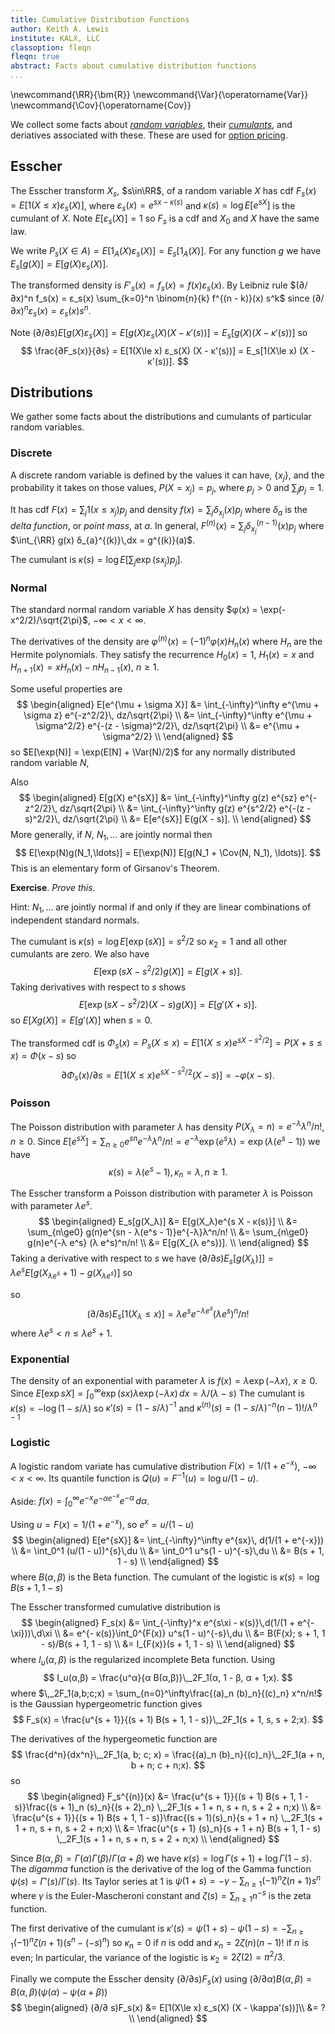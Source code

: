 ```yaml
---
title: Cumulative Distribution Functions
author: Keith A. Lewis
institute: KALX, LLC
classoption: fleqn
fleqn: true
abstract: Facts about cumulative distribution functions
...
```


\newcommand{\RR}{\bm{R}}
\newcommand{\Var}{\operatorname{Var}}
\newcommand{\Cov}{\operatorname{Cov}}

We collect some facts about [_random variables_](prob.html#random-variable),
their [_cumulants_](prob.html#cumulant), and deriatives associated with these.
These are used for [option pricing](op.html).

## Esscher

The Esscher transform $X_s$, $s\in\RR$, of a random variable $X$
has cdf $F_s(x) = E[1(X\le x)ε_s(X)]$, where $ε_s(x) = e^{s x - κ(s)}$
and $κ(s) = \log E[e^{sX}]$ is the cumulant of $X$.
Note $E[ε_s(X)] = 1$ so $F_s$ is a cdf and $X_0$ and $X$ have the same law.

We write $P_s(X\in A) = E[1_A(X)ε_s(X)] = E_s[1_A(X)]$.
For any function $g$ we have $E_s[g(X)] = E[g(X)ε_s(X)]$.

The transformed density is $F'_s(x) = f_s(x) = f(x)ε_s(x)$.
By Leibniz rule $(∂/∂x)^n f_s(x) = ε_s(x) \sum_{k=0}^n \binom{n}{k} f^{(n - k)}(x) s^k$
since $(∂/∂x)^n ε_s(x) = ε_s(x) s^n$.

Note $(∂/∂s)E[g(X) ε_s(X)] = E[g(X) ε_s(X) (X - κ'(s))] = E_s[g(X) (X - κ'(s))]$ so
$$
	\frac{∂F_s(x)}{∂s} = E[1(X\le x) ε_s(X) (X - κ'(s))] = E_s[1(X\le x) (X - κ'(s))].
$$

## Distributions

We gather some facts about the distributions and cumulants of particular random variables.

### Discrete

A discrete random variable is defined by the values it can have, $\{x_j\}$, and
the probability it takes on those values, $P(X = x_j) = p_j$,
where $p_j > 0$ and $\sum_j p_j = 1$.

It has cdf $F(x) = \sum_j 1(x\le x_j) p_j$ and density $f(x) = \sum_j δ_{x_j}(x) p_j$
where $δ_a$ is the _delta function_, or _point mass_, at $a$.
In general, $F^{(n)}(x) = \sum_j δ_{x_j}^{(n-1)}(x) p_j$ where $\int_{\RR} g(x) δ_{a}^{(k)}\,dx = g^{(k)}(a)$.

The cumulant is $κ(s) = \log E[\sum_j \exp(sx_j) p_j]$.

### Normal

The standard normal random variable $X$ has density $φ(x) = \exp(-x^2/2)/\sqrt{2\pi}$,
$-\infty < x < \infty$.

The derivatives of the density are $φ^{(n)}(x) = (-1)^nφ(x)H_n(x)$ where $H_n$ are the
Hermite polynomials. They satisfy the recurrence $H_0(x) = 1$, $H_1(x) = x$ and
$H_{n+1}(x) = x H_n(x) - n H_{n-1}(x)$, $n\ge 1$.

Some useful properties are 
$$
\begin{aligned}
E[e^{\mu + \sigma X}] &= \int_{-\infty}^\infty e^{\mu + \sigma z} e^{-z^2/2}\, dz/\sqrt{2\pi} \\
	&= \int_{-\infty}^\infty e^{\mu + \sigma^2/2} e^{-(z - \sigma)^2/2}\, dz/\sqrt{2\pi} \\
	&= e^{\mu + \sigma^2/2} \\
\end{aligned}
$$
so $E[\exp(N)] = \exp(E[N] + \Var(N)/2)$ for any normally distributed random variable $N$,

Also
$$
\begin{aligned}
E[g(X) e^{sX}] &= \int_{-\infty}^\infty g(z) e^{sz} e^{-z^2/2}\, dz/\sqrt{2\pi} \\
	&= \int_{-\infty}^\infty g(z) e^{s^2/2} e^{-(z - s)^2/2}\, dz/\sqrt{2\pi} \\
	&= E[e^{sX}] E(g(X - s)]. \\
\end{aligned}
$$
More generally, if $N$, $N_1, \ldots$ are jointly normal then
$$
E[\exp(N)g(N_1,\ldots)] = E[\exp(N)] E[g(N_1 + \Cov(N, N_1), \ldots)].
$$
This is an elementary form of Girsanov's Theorem.

__Exercise__. _Prove this_.

Hint: $N_1, \ldots$ are jointly normal if and only if 
they are linear combinations of independent standard normals.

The cumulant is $κ(s) = \log E[\exp(sX)] = s^2/2$ so $κ_2 = 1$ and all other
cumulants are zero. We also have
$$
	E[\exp(s X - s^2/2)g(X)] = E[g(X + s)].
$$
Taking derivatives with respect to $s$ shows
$$
	E[\exp(s X - s^2/2)(X - s)g(X)] = E[g'(X + s)].
$$
so $E[X g(X)] = E[g'(X)]$ when $s = 0$.

The transformed cdf is
$Φ_s(x) = P_s(X\le x) = E[1(X\le x) e^{sX - s^2/2}] = P(X + s\le x) = Φ(x - s)$
so 
$$
∂Φ_s(x)/∂s = E[1(X\le x) e^{sX - s^2/2}(X - s)] = -φ(x - s).
$$

### Poisson

The Poisson distribution with parameter $λ$ has density
$P(X_λ = n) = e^{-λ}λ^n/n!$, $n\ge 0$.
Since $E[e^{s X}] = \sum_{n\ge 0} e^{sn} e^{-λ}λ^n/n! 
= e^{-λ}\exp(e^sλ) = \exp(λ(e^s - 1))$
we have
$$
κ(s) = λ(e^s - 1), κ_n = λ, n\ge 1.
$$

The Esscher transform a Poisson distribution with parameter $λ$
is Poisson with parameter $λe^s$.
$$
\begin{aligned}
	E_s[g(X_λ)] &= E[g(X_λ)e^{s X - κ(s)}] \\
	&= \sum_{n\ge0} g(n)e^{sn - λ(e^s - 1)}e^{-λ}λ^n/n! \\
	&= \sum_{n\ge0} g(n)e^{-λ e^s} (λ e^s)^n/n! \\
	&= E[g(X_{λ e^s})]. \\
\end{aligned}
$$
Taking a derivative with respect to $s$ we have
$(∂/∂s)E_s[g(X_λ)]] = λ e^s E[g(X_{λ e^s} + 1) - g(X_{λ e^s})]$ so
<!--
$$
\begin{aligned}
	\frac{d}{ds} E_s[g(X_λ)] &= \frac{d}{ds} E[g(X_λ)e^{s X - κ(s)}] \\
	&= \sum_{n\ge0} g(n)\frac{d}{ds}\bigl(e^{s n - λ(e^s - 1)}\bigr)e^{-λ}λ^n/n! \\
	&= \sum_{n\ge0} g(n)\bigl(e^{s n - λ(e^s - 1)}(n -  λe^s)\bigr)e^{-λ}λ^n/n! \\
	&= \sum_{n\ge0} g(n)\bigl(e^{s n - λe^s}(n -  λe^s)\bigr) λ^n/n! \\
	&= \sum_{n\ge0} g(n) \bigl(e^{s n}(n -  λe^s)\bigr) e^{-λ e^s} λ^n/n! \\
	&= \sum_{n\ge0} g(n) e^{s n} (n - λe^s) e^{-λ e^s} λ^n/n!) \\
	&= \sum_{n\ge0} g(n) (n - λe^s) e^{-λ e^s} (λe^s)^n/n!) \\
	&= \sum_{n\ge0} g(n) n e^{-λ e^s} (λe^s)^n/n! - λe^s  e^{-λ e^s} (λe^s)^n/n! \\
	&= \sum_{n\ge0} g(n) λe^s e^{-λ e^s} (λe^s)^{n-1}/(n-1)! - λe^s  e^{-λ e^s} (λe^s)^n/n! \\
	&= \sum_{n\ge0} g(n+1) λe^s e^{-λ e^s} (λe^s)^n/n! - \sum_{n\ge0} g(n) λe^s  e^{-λ e^s} (λe^s)^n/n! \\
	&= λ e^s E[g(X_{λ e^s} + 1) - g(X_{λ e^s})] \\
\end{aligned}
$$
-->
so 
$$
(∂/∂s)E_s[1(X_λ \le x)] = λ e^s e^{-λ e^s} (λe^s)^n/n!
$$
where $λ e^s < n \le λ e^s + 1$.

### Exponential

The density of an exponential with parameter $λ$ is $f(x) = λ\exp(-λ x)$, $x\ge 0$.
Since $E[\exp sX] = \int_0^\infty \exp(sx)  λ\exp(-λ x)\,dx = λ/(λ - s)$
The cumulant is $κ(s) = -\log(1 - s/λ)$ so $κ'(s) = (1 - s/λ)^{-1}$
and $κ^{(n)}(s) = (1 - s/λ)^{-n}(n - 1)!/λ^{n-1}$

### Logistic

A logistic random variate has cumulative distribution $F(x) = 1/(1 + e^{-x})$, $-\infty < x < \infty$.
Its quantile function is $Q(u) = F^{-1}(u) = \log u/(1-u)$.

Aside: $f(x) = \int_0^\infty e^{-x} e^{-α e^{-x}} e^{-α}\,dα$.

Using $u = F(x) = 1/(1 + e^{-x})$, so $e^x = u/(1 - u)$
$$
\begin{aligned}
E[e^{sX}] &= \int_{-\infty}^\infty e^{sx}\, d(1/(1 + e^{-x})) \\
    &= \int_0^1 (u/(1 - u))^{s}\,du \\
    &= \int_0^1 u^s(1 - u)^{-s}\,du \\
    &= B(s + 1, 1 - s) \\
\end{aligned}
$$
where $B(α,β)$ is the Beta function.
The cumulant of the logistic is $κ(s) = \log B(s + 1, 1 - s)$

The Esscher transformed cumulative distribution is
$$
\begin{aligned}
F_s(x) &= \int_{-\infty}^x e^{s\xi - κ(s)}\,d(1/(1 + e^{-\xi}))\,d\xi \\
    &= e^{- κ(s)}\int_0^{F(x)} u^s(1 - u)^{-s}\,du \\
    &= B(F(x); s + 1, 1 - s)/B(s + 1, 1 - s) \\
    &= I_{F(x)}(s + 1, 1 - s) \\
\end{aligned}
$$
where $I_u(α,β)$ is the regularized incomplete Beta function.
Using
$$
I_u(α,β) = \frac{u^α}{α B(α,β)}\,_2F_1(α, 1 - β, α + 1;x).
$$
where $\,_2F_1(a,b;c;x) = \sum_{n=0}^\infty\frac{(a)_n (b)_n}{(c)_n} x^n/n!$
is the Gaussian hypergeometric function gives
$$
F_s(x) = \frac{u^{s + 1}}{(s + 1) B(s + 1, 1 - s)}\,_2F_1(s + 1, s, s + 2;x).
$$

The derivatives of the hypergeometic function are
$$
\frac{d^n}{dx^n}\,_2F_1(a, b; c; x) = \frac{(a)_n (b)_n}{(c)_n}\,_2F_1(a + n, b + n; c + n;x).
$$
so
$$
\begin{aligned}
F_s^{(n)}(x)
	&= \frac{u^{s + 1}}{(s + 1) B(s + 1, 1 - s)}\frac{(s + 1)_n (s)_n}{(s + 2)_n}
	\,_2F_1(s + 1 + n, s + n, s + 2 + n;x) \\
	&= \frac{u^{s + 1}}{(s + 1) B(s + 1, 1 - s)}\frac{(s + 1)(s)_n}{s + 1 + n}
	\,_2F_1(s + 1 + n, s + n, s + 2 + n;x) \\
	&= \frac{u^{s + 1} (s)_n}{s + 1 + n} B(s + 1, 1 - s)
	\,_2F_1(s + 1 + n, s + n, s + 2 + n;x) \\
\end{aligned}
$$

Since $B(α,β) = \Gamma(α)\Gamma(β)/\Gamma(α + β)$
we have $κ(s) = \log \Gamma(s + 1) + \log \Gamma(1 - s)$.
The _digamma_ function is the derivative of the log of the Gamma function
$\psi(s) = Γ'(s)/Γ(s)$. Its Taylor series at $1$ is
$\psi(1 + s) = -γ - \sum_{n\ge 1} (-1)^n ζ(n+1) s^n$ where
$γ$ is the Euler-Mascheroni constant and $ζ(s) = \sum_{n\ge 1} n^{-s}$
is the zeta function.

The first derivative of the cumulant is $κ'(s) = \psi(1 + s) - \psi(1 - s)
= -\sum_{n\ge 1} (-1)^n ζ(n+1)(s^n - (-s)^n)$
so $κ_n = 0$ if $n$ is odd and $κ_n = 2ζ(n)(n-1)!$ if $n$ is even;
In particular, the variance of the logistic is $κ_2 = 2ζ(2) = \pi^2/3$.

Finally we compute the Esscher density $(∂/∂ s)F_s(x)$ using
$(∂/∂α) B(α,β) = B(α,β) (\psi(α) - \psi(α + β))$
$$
\begin{aligned}
(∂/∂ s)F_s(x) &= E[1(X\le x) ε_s(X) (X - \kappa'(s))]\\
&= ?\\
\end{aligned}
$$

<!--
The Esscher transformed cumulative distribution is
$$
	F_s(u) = \int_{-\infty}^u e^{sx - κ(s)} dF(x)
	= \frac{e^{u(1 + s)}\bigl(1 + s - s(1 + e^u)\,_2F_1(1, 1 + s; 2 + s; -e^u)\bigr)}
	{Γ(1 + s)Γ(1 - s)(1 + e^u)(1 + s)}, s > -1.
$$
where $\,_2F_1(a,b;c;x) = \sum_{n=0}^\infty\frac{(a)_n (b)_n}{(c)_n} x^n/n!$
is the Gaussian hypergeometric function.
-->


<!--
Using
$$
\begin{aligned}
	\,_2F_1(a,b;c;x) &= (-x)^{-a}\frac{Γ(c)Γ(b - a)}{Γ(b)Γ(c - a)}\,_2F_1(a, a - c + 1; a - b + 1;1/x) \\
		&\quad + (-x)^{-b}\frac{Γ(c)Γ(a - b)}{Γ(a)Γ(c - b)}\,_2F_1(b - c + 1, b; b - a + 1;1/x)
\end{aligned}
$$
so
$$
\begin{aligned}
	\,_2F_1(1,1+s;2+s;-e^u) 
		&= e^{-au}\frac{Γ(2 + s)Γ(s)}{Γ(1 + s)Γ(1 + s)}\,_2F_1(1, -s; 1 - s;-e^{-u}) \\
		&\quad + e^{-bu}\frac{Γ(2 + s)Γ(-s)}{Γ(1 + s)Γ(1)}\,_2F_1(0, 1 + s; 1 + s;-e^{-u}) \\
		&= e^{-au}\frac{Γ(2 + s)Γ(s)}{Γ(1 + s)^2}\,_2F_1(1, -s; 1 - s;-e^{-u}) \\
		&\quad + e^{-bu}\frac{Γ(2 + s)Γ(-s)}{Γ(1 + s)}\,_2F_1(0, 1 + s; 1 + s;-e^{-u}) \\
\end{aligned}
$$

## Scratch

$E[g(X)e^{s X - κ(s)}] = E[g(h(X,s))]$ for some $h$? $h(X,s) = X + s$ if $X$ std normal.

$E[g(X)e^{s X - κ(s)}(X - κ'(s)] = E[g'(h(X,s))dh(X,s)/ds]$.

Note $E[X^ne^{sX}] = (d/ds)^s E[e^{sX}]
= e^{κ(s)}\sum_{k=0}^n B_{n,k}(κ'(s), \ldots, κ^{(n-k+1)}(s))$.

Note $E[g(X)e^{sX - κ(s)}] = E[\sum_{n\ge 0} g^{(n)}(0) X^n/n! e^{sX - κ(s)}]
= \sum_{n\ge 0} g^{(n)}(0)/n! \sum_{k=0}^n B_{n,k}(κ'(s), \ldots, κ^{(n-k+1)}(s))
= \sum_{k\ge 0} \sum_{n\ge k} D^ng(0)/n! B_{n,k}(κ'(s), \ldots, κ^{(n-k+1)}(s))$

$1 = E[e^{sX - κ(s)}]$.

$0 = E[e^{s X - κ(s)}(X - κ'(s))]$.

$e^{κ(s)} = E[e^{sX}]$.

$e^{κ(s)}κ'(s) = E[Xe^{sX}]$.

$e^{κ(s)}(κ''(s) + κ'(s)^2) = E[X^2e^{sX}]$

$e^{κ(s)}(κ'''(s) + 2κ'(s)κ''(s) + κ'(s)((κ''(x) + κ'(s)^2))
= e^{κ(s)}(κ'''(s) + 3κ''(s)κ'(s) + κ'(s)^3) = E[X^3e^{sX}]$

$\sum_{k=1}^n B_{n,k}(κ'(s), \ldots, κ^{(n-k+1)}(s)) = E[X^ne^{sX - κ(s)}]$.

$B_{n,k}(x_1,\ldots,x_{n-k+1}) = \sum_{j=0}^{n-k}\binom{n-1}{j}B_{n-j+1,k-1}(x_1,\ldots,x_{n-j+1})x_{j+1}$,
$B_{0,0} = 1$, $B_{n,0} = 0$, $B_{0,k} = 0$.

$
E[g(X) e^{sX - κ(s)}]
E[\sum_n g^{(n)}(0) X^n/n! e^{sX - κ(s)}]
= \sum_n  g^{(n)}(0)/n! \sum_{k=1}^n B_{n,k}(κ'(s), \ldots, κ^{(n-k+1)}(s))
= \sum_{k=1}^\infty \sum_{n=k}^\infty a_n t^n/n!  B_{n,k}(κ'(s), \ldots, κ^{(n-k+1)}(s))
=~ \sum_{k=1}^\infty (\sum_{m=1}^\infty κ^{(m)}(s)t^m/m!)^k
=~ \sum_{k=1}^\infty (kappa(s + t))^k
$


$E[Xe^{s X - κ(s)}(X - κ'(s))]
=E[X^2e^{s X - κ(s)} - κ'(s)Xe^{s X - κ(s)}]
=κ''(s) + κ'(s)^2 - κ'(s)κ'(s) = κ''(s) = (d/ds)κ'(s) = (d/ds)(X + κ'(s))$

$E[X^2e^{s X - κ(s)}(X - κ'(s))]
=E[X^3e^{s X - κ(s)} - κ'(s)X^2e^{s X - κ(s)}]
=κ'''(s) + 3κ''(s)κ'(s) + κ'(s)^3 - κ'(s)(κ''(s) + κ'(s)^2)
=κ'''(s) + 2κ''(s)κ'(s) - κ'(s)^3$.

-->
